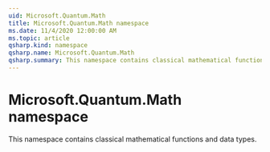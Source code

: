 ```yaml
---
uid: Microsoft.Quantum.Math
title: Microsoft.Quantum.Math namespace
ms.date: 11/4/2020 12:00:00 AM
ms.topic: article
qsharp.kind: namespace
qsharp.name: Microsoft.Quantum.Math
qsharp.summary: This namespace contains classical mathematical functions and data types.
---
```


# Microsoft.Quantum.Math namespace

This namespace contains classical mathematical functions and data types.

